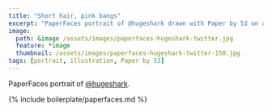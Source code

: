 ```yaml
---
title: "Short hair, pink bangs"
excerpt: "PaperFaces portrait of @hugeshark drawn with Paper by 53 on an iPad."
image: 
  path: &image /assets/images/paperfaces-hugeshark-twitter.jpg 
  feature: *image
  thumbnail: /assets/images/paperfaces-hugeshark-twitter-150.jpg
tags: [portrait, illustration, Paper by 53]
---
```


PaperFaces portrait of [@hugeshark](https://twitter.com/hugeshark).

{% include boilerplate/paperfaces.md %}
